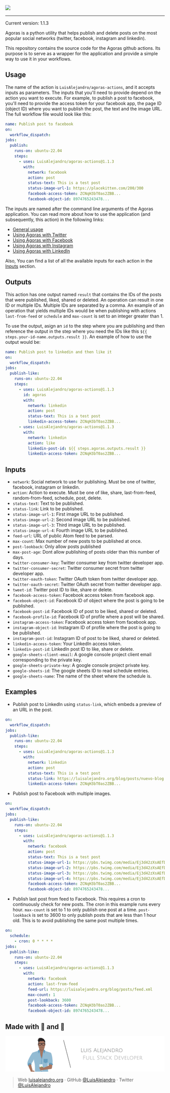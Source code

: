 ![](https://raw.githubusercontent.com/LuisAlejandro/agoras-actions/develop/branding/banner.svg)

---

Current version: 1.1.3

Agoras is a python utility that helps publish and delete posts on the most popular social networks (twitter, facebook, instagram and linkedin).

This repository contains the source code for the Agoras github actions. Its purpose is to serve as a wrapper for the application and provide a simple way to use it in your workflows.

## Usage

The name of the action is `LuisAlejandro/agoras-actions`, and it accepts inputs as parameters. The inputs that you'll need to provide depend on the action you want to execute. For example, to publish a post to facebook, you'll need to provide the access token for your facebook app, the page ID (object ID) where you want to publish the post, the text and the image URL. The full workflow file would look like this:

```yml
name: Publish post to facebook
on:
  workflow_dispatch:
jobs:
  publish:
    runs-on: ubuntu-22.04
    steps:
      - uses: LuisAlejandro/agoras-actions@1.1.3
        with:
          network: facebook
          action: post
          status-text: This is a test post
          status-image-url-1: https://placekitten.com/200/300
          facebook-access-token: ZCNqH3bT0as2ZBB...
          facebook-object-id: 8974765243478...
```

The inputs are named after the command line arguments of the Agoras application. You can read more about how to use the application (and subsequently, this action) in the following links:

* [General usage](https://agoras.readthedocs.io/en/latest/usage.html)
* [Using Agoras with Twitter](https://agoras.readthedocs.io/en/latest/twitter.html)
* [Using Agoras with Facebook](https://agoras.readthedocs.io/en/latest/facebook.html)
* [Using Agoras with Instagram](https://agoras.readthedocs.io/en/latest/instagram.html)
* [Using Agoras with LinkedIn](https://agoras.readthedocs.io/en/latest/linkedin.html)

Also, You can find a list of all the available inputs for each action in the [Inputs](#-inputs) section.

## Outputs

This action has one output named `result` that contains the IDs of the posts that were published, liked, shared or deleted. An operation can result in one ID or multiple IDs. Multiple IDs are separated by a comma. An example of an operation that yields multiple IDs would be when publishing with actions `last-from-feed` or `schedule` and `max-count` is set to an integer greater than 1.

To use the output, asign an `id` to the step where you are publishing and then reference the output in the step where you need the IDs like this `${{ steps.your-id-name.outputs.result }}`. An example of how to use the output would be:

```yml
name: Publish post to linkedin and then like it
on:
  workflow_dispatch:
jobs:
  publish-like:
    runs-on: ubuntu-22.04
    steps:
      - uses: LuisAlejandro/agoras-actions@1.1.3
        id: agoras
        with:
          network: linkedin
          action: post
          status-text: This is a test post
          linkedin-access-token: ZCNqH3bT0as2ZBB...
      - uses: LuisAlejandro/agoras-actions@1.1.3
        with:
          network: linkedin
          action: like
          linkedin-post-id: ${{ steps.agoras.outputs.result }}
          linkedin-access-token: ZCNqH3bT0as2ZBB...
```

## Inputs

* `network`: Social network to use for publishing. Must be one of twitter, facebook, instagram or linkedin.
* `action`: Action to execute. Must be one of like, share, last-from-feed, random-from-feed, schedule, post, delete.
* `status-text`: Text to be published.
* `status-link`: Link to be published.
* `status-image-url-1`: First image URL to be published.
* `status-image-url-2`: Second image URL to be published.
* `status-image-url-3`: Third image URL to be published.
* `status-image-url-4`: Fourth image URL to be published.
* `feed-url`: URL of public Atom feed to be parsed.
* `max-count`: Max number of new posts to be published at once.
* `post-lookback`: Only allow posts published
* `max-post-age`: Dont allow publishing of posts older than this number of days.
* `twitter-consumer-key`: Twitter consumer key from twitter developer app.
* `twitter-consumer-secret`: Twitter consumer secret from twitter developer app.
* `twitter-oauth-token`: Twitter OAuth token from twitter developer app.
* `twitter-oauth-secret`: Twitter OAuth secret from twitter developer app.
* `tweet-id`: Twitter post ID to like, share or delete.
* `facebook-access-token`: Facebook access token from facebook app.
* `facebook-object-id`: Facebook ID of object where the post is going to be published.
* `facebook-post-id`: Facebook ID of post to be liked, shared or deleted.
* `facebook-profile-id`: Facebook ID of profile where a post will be shared.
* `instagram-access-token`: Facebook access token from facebook app.
* `instagram-object-id`: Instagram ID of profile where the post is going to be published.
* `instagram-post-id`: Instagram ID of post to be liked, shared or deleted.
* `linkedin-access-token`: Your LinkedIn access token.
* `linkedin-post-id`: LinkedIn post ID to like, share or delete.
* `google-sheets-client-email`: A google console project client email corresponding to the private key.
* `google-sheets-private-key`: A google console project private key.
* `google-sheets-id`: The google sheets ID to read schedule entries.
* `google-sheets-name`: The name of the sheet where the schedule is.

## Examples

* Publish post to LinkedIn using `status-link`, which embeds a preview of an URL in the post.

```yml
on:
  workflow_dispatch:
jobs:
  publish-like:
    runs-on: ubuntu-22.04
    steps:
      - uses: LuisAlejandro/agoras-actions@1.1.3
        with:
          network: linkedin
          action: post
          status-text: This is a test post
          status-link: https://luisalejandro.org/blog/posts/nuevo-blog
          linkedin-access-token: ZCNqH3bT0as2ZBB...
```

* Publish post to Facebook with multiple images.

```yml
on:
  workflow_dispatch:
jobs:
  publish-like:
    runs-on: ubuntu-22.04
    steps:
      - uses: LuisAlejandro/agoras-actions@1.1.3
        with:
          network: facebook
          action: post
          status-text: This is a test post
          status-image-url-1: https://pbs.twimg.com/media/Ej3d42zXsAEfDCr?format=jpg
          status-image-url-2: https://pbs.twimg.com/media/Ej3d42zXsAEfDCr?format=jpg
          status-image-url-3: https://pbs.twimg.com/media/Ej3d42zXsAEfDCr?format=jpg
          status-image-url-4: https://pbs.twimg.com/media/Ej3d42zXsAEfDCr?format=jpg
          facebook-access-token: ZCNqH3bT0as2ZBB...
          facebook-object-id: 8974765243478...
```

* Publish last post from feed to Facebook. This requires a cron to continuously check for new posts. The cron in this example runs every hour. `max-count` is set to 1 to only publish one post at a time. `post-lookback` is set to 3600 to only publish posts that are less than 1 hour old. This is to avoid publishing the same post multiple times.

```yml
on:
  schedule:
    - cron: 0 * * * *
jobs:
  publish-like:
    runs-on: ubuntu-22.04
    steps:
      - uses: LuisAlejandro/agoras-actions@1.1.3
        with:
          network: facebook
          action: last-from-feed
          feed-url: https://luisalejandro.org/blog/posts/feed.xml
          max-count: 1
          post-lookback: 3600
          facebook-access-token: ZCNqH3bT0as2ZBB...
          facebook-object-id: 8974765243478...
```

## Made with 💖 and 🍔

![Banner](https://raw.githubusercontent.com/LuisAlejandro/LuisAlejandro/master/images/author-banner.svg)

> Web [luisalejandro.org](http://luisalejandro.org/) · GitHub [@LuisAlejandro](https://github.com/LuisAlejandro) · Twitter [@LuisAlejandro](https://twitter.com/LuisAlejandro)
